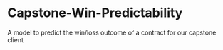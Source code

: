 # Capstone-Win-Predictability
A model to predict the win/loss outcome of a contract for our capstone client
